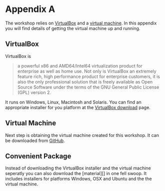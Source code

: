 Appendix A
==========

The workshop relies on [VirtualBox][virtualbox] and a
[virtual machine][vm]. In this appendix you will find details of
getting the virtual machine up and running.

VirtualBox
----------

VirtualBox is

> a powerful x86 and AMD64/Intel64 virtualization product for
> enterprise as well as home use. Not only is VirtualBox an extremely
> feature rich, high performance product for enterprise customers, it
> is also the only professional solution that is freely available as
> Open Source Software under the terms of the GNU General Public
> License (GPL) version 2.

It runs on Windows, Linux, Macintosh and Solaris. You can find an
appropriate installer for you platform at the
[VirtualBox download][virtualbox-download] page.

Virtual Machine
---------------

Next step is obtaining the virtual machine created for this
workshop. It can be downloaded from [GitHub][ada-vm].

Convenient Package
------------------

Instead of downloading the VirtualBox installer and the virtual
machine seperatly you can also download the [material][] in one fell
swoop. It includes installers for platforms Windows, OSX and Ubuntu
and the the virtual machine.

[virtualbox]: https://www.virtualbox.org/
[vm]: https://en.wikipedia.org/wiki/Virtual_machine
[virtualbox-download]: https://www.virtualbox.org/wiki/Downloads
[ada-vm]:
[material]
